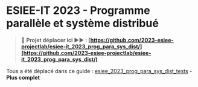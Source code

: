 # ESIEE-IT 2023 - Programme parallèle et système distribué

> 🚨 **Projet déplacer ici ▶▶ : [https://github.com/2023-esiee-projectlab/esiee-it_2023_prog_para_sys_dist/](https://github.com/2023-esiee-projectlab/esiee-it_2023_prog_para_sys_dist/)**

Tous a été déplacé dans ce guide : [esiee_2023_prog_para_sys_dist_tests](https://github.com/ldumay/esiee_2023_prog_para_sys_dist_tests/) - **Plus complet**
